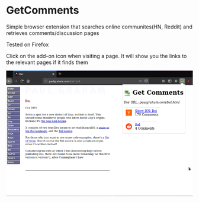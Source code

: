 # GetComments
Simple browser extension that searches online communites(HN, Reddit) and retrieves comments/discussion pages

Tested on Firefox

Click on the add-on icon when visiting a page. It will show you the links to the relevant pages if it finds them

![Image](img/screenshot.png?raw=true)

